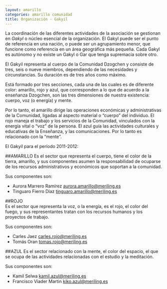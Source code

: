 ```yaml
---
layout: amarillo
categories: amarillo comunidad
title: 0rganización - Gakyil
---
```

La coordinación de las diferentes actividades de la asociación se gestionan en *Gakyl* o núcleo esencial de la organización. El Gakyl puede ser el punto de referencia en una nación, o puede ser un agrupamiento menor, que funcione como referencia en un área geográfica más pequeña. Cada Gakyl es autónomo y no existe un Gakyl o Gar que tenga supremacía sobre otro.

El Gakyil representa al cuerpo de la Comunidad Dzogchen y consiste de tres, seis o nueve miembros, dependiendo de las necesidades y circunstancias. Su duración es de tres años como máximo.

Está formado por tres secciones, cada una de las cuales es de diferente color: amarillo, rojo y azul, que corresponden a lo que de acuerdo a la enseñanza Dzogchen, son las tres dimensiones de nuestra existencia: cuerpo, voz (o energía) y mente.

Por lo tanto, el amarillo dirige las operaciones económicas y administrativas de la Comunidad, ligadas al aspecto material o “cuerpo” del individuo. El rojo maneja el trabajo y los servicios de la Comunidad, vinculados con la energía vital o “voz” de la persona. El azul guía las actividades culturales y educativas de la Enseñanza, y las comunicaciones. Por lo tanto es relacionado con la “mente”.

El Gakyil para el período 2011-2012:
 
##AMARILLO
Es el sector que representa el cuerpo, tiene el color de la tierra, amarillo, y sus componentes asumen la responsabilidad de ocuparse de los recursos administrativos y económicos que soportan a la comunidad.

Sus componentes son:

- Aurora Marrero Ramírez <aurora.amarillo@meriling.es>
- Tinguaro Fierro Díaz <tinguaro.amarillo@meriling.es>    
                             
##ROJO                                  
Es el sector que representa la voz, o la energía, es el rojo, el color del fuego, y sus representantes tratan con los recursos humanos y los proyectos de trabajo. 
 
Sus componentes son:

- Carles Jaez <carles.rojo@meriling.es>
- Tomás Oran <tomas.rojo@meriling.es>
                      
##AZUL
Es el sector relacionado con la mente, el color del espacio, el que se ocupa de las actividades relacionadas con el estudio y la meditación.
 
Sus componentes son:

- Kamil Selwa <kamil.azul@meriling.es> 
- Francisco Viader Martin <kiko.azul@meriling.es>

                           

 
